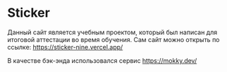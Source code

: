 # Sticker
Данный сайт является учебным проектом, который был написан для итоговой аттестации во время обучения. 
Сам сайт можно открыть по ссылке: https://sticker-nine.vercel.app/

В качестве бэк-энда использовался сервис https://mokky.dev/
